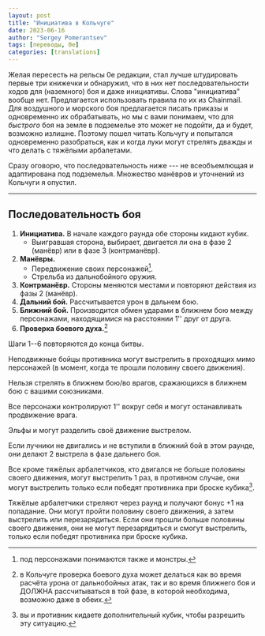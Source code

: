 ```yaml
---
layout: post
title: "Инициатива в Кольчуге"
date: 2023-06-16
author: "Sergey Pomerantsev"
tags: [переводы, 0e]
categories: [translations]
---
```


Желая пересесть на рельсы 0e редакции, стал лучше штудировать первые три книжечки и обнаружил, что в них нет последовательности ходов для (наземного) боя и даже инициативы. Слова "инициатива" вообще нет. Предлагается использовать правила по их из Chainmail. Для воздушного и морского боя предлагается писать приказы и одновременно их обрабатывать, но мы с вами понимаем, что для _быстрого_ боя на земле в подземелье это может не подойти, да и будет, возможно излишне. Поэтому пошел читать Кольчугу и попытался одновременно разобраться, как и когда луки могут стрелять дважды и что делать с тяжёлыми арбалетами.

Сразу оговорю, что последовательность ниже --- не всеобъемлющая и адаптирована под подземелья. Множество манёвров и уточнений из Кольчуги я опустил.

---

## Последовательность боя

1. **Инициатива.** В начале каждого раунда обе стороны кидают кубик.
	- Выигравшая сторона, выбирает, двигается ли она в фазе 2 (манёвр) или в фазе 3 (контрманёвр).
2. **Манёвры.**
	- Передвижение своих персонажей[^3].
	- Стрельба из дальнобойного оружия.
3. **Контрманёвр.** Стороны меняются местами и повторяют действия из фазы 2 (манёвр).
4. **Дальний бой.** Рассчитывается урон в дальнем бою.
5. **Ближний бой.** Производится обмен ударами в ближнем бою между персонажами, находящимися на расстоянии 1'' друг от друга.
6. **Проверка боевого духа.**[^1]

[^3]: под персонажами понимаются также и монстры.

[^1]: в Кольчуге проверка боевого духа может делаться как во время расчёта урона от дальнобойных атак, так и во время ближнего боя и ДОЛЖНА рассчитываться в той фазе, в которой необходима, возможно даже в обеих.

Шаги 1--6 повторяются до конца битвы.

Неподвижные бойцы противника могут выстрелить в проходящих мимо персонажей (в момент, когда те прошли половину своего движения).

Нельзя стрелять в ближнем бою/во врагов, сражающихся в ближнем бою с вашими союзниками.

Все персонажи контролируют 1'' вокруг себя и могут останавливать продвижение врага.

Эльфы и могут разделить своё движение выстрелом.

Если лучники не двигались и не вступили в ближний бой в этом раунде, они делают 2 выстрела в фазе дальнего боя.

Все кроме тяжёлых арбалетчиков, кто двигался не больше половины своего движения, могут выстрелить 1 раз, в противном случае, они могут выстрелить только если победят противника при броске кубика[^2].

[^2]: вы и противник кидаете дополнительный кубик, чтобы разрешить эту ситуацию.

Тяжёлые арбалетчики стреляют через раунд и получают бонус +1 на попадание. Они могут пройти половину своего движения, а затем выстрелить или перезарядиться. Если они прошли больше половины своего движения, они не могут перезарядиться и смогут выстрелить, только если победят противника при броске кубика.

